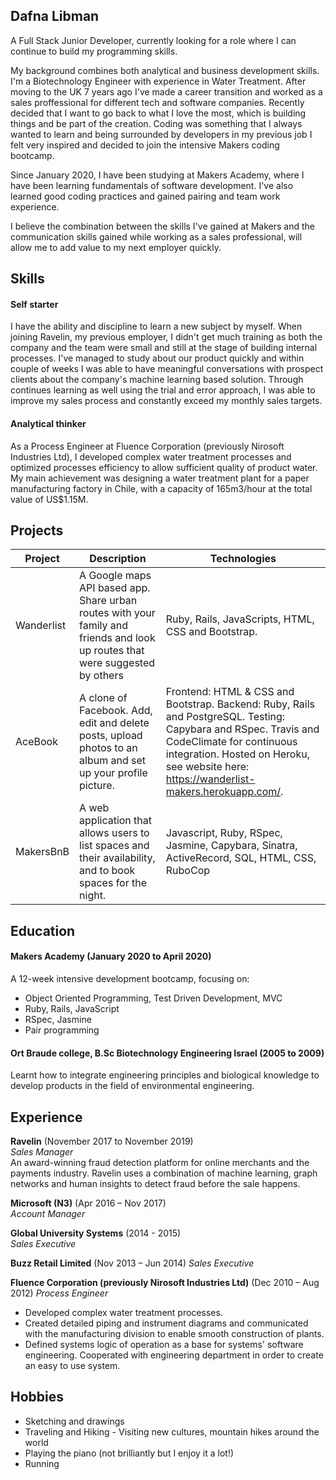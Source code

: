 ## Dafna Libman

A Full Stack Junior Developer, currently looking for a role where I can continue to build my programming skills.

My background combines both analytical and business development skills. I'm a Biotechnology Engineer with experience in Water Treatment. After moving to the UK 7 years ago I've made a career transition and worked as a sales proffessional for different tech and software companies. Recently decided that I want to go back to what I love the most, which is building things and be part of the creation. Coding was something that I always wanted to learn and being surrounded by developers in my previous job I felt very inspired and decided to join the intensive Makers coding bootcamp.

Since January 2020, I have been studying at Makers Academy, where I have been learning fundamentals of software development. I've also learned good coding practices and gained pairing and team work experience.

I believe the combination between the skills I've gained at Makers and the communication skills gained while working as a sales professional, will allow me to add value to my next employer quickly. 

## Skills

#### Self starter 

I have the ability and discipline to learn a new subject by myself. When joining Ravelin, my previous employer, I didn't get much training as both the company and the team were small and still at the stage of building internal processes. I've managed to study about our product quickly and within couple of weeks I was able to have meaningful conversations with prospect clients about the company's machine learning based solution. Through continues learning as well using the trial and error approach, I was able to improve my sales process and constantly exceed my monthly sales targets.

#### Analytical thinker 

As a Process Engineer at Fluence Corporation (previously Nirosoft Industries Ltd), I developed complex water treatment processes and optimized processes efficiency to allow sufficient quality of product water. My main achievement was designing a water treatment plant for a paper manufacturing factory in Chile, with a capacity of 165m3/hour at the total value of US$1.15M. 

## Projects

| Project | Description | Technologies |
| --- | --- | --- |
| Wanderlist | A Google maps API based app. Share urban routes with your family and friends and look up routes that were suggested by others | Ruby, Rails, JavaScripts, HTML, CSS and Bootstrap. |
| AceBook | A clone of Facebook. Add, edit and delete posts, upload photos to an album and set up your profile picture. | Frontend: HTML & CSS and Bootstrap. Backend: Ruby, Rails and PostgreSQL. Testing: Capybara and RSpec. Travis and CodeClimate for continuous integration. Hosted on Heroku, see website here: https://wanderlist-makers.herokuapp.com/.
| MakersBnB | A web application that allows users to list spaces and their availability, and to book spaces for the night. | Javascript, Ruby, RSpec, Jasmine, Capybara, Sinatra, ActiveRecord, SQL, HTML, CSS, RuboCop |

## Education

#### Makers Academy (January 2020 to April 2020)

A 12-week intensive development bootcamp, focusing on:
- Object Oriented Programming, Test Driven Development, MVC
- Ruby, Rails, JavaScript
- RSpec, Jasmine
- Pair programming

#### Ort Braude college, B.Sc Biotechnology Engineering Israel (2005 to 2009)

Learnt how to integrate engineering principles and biological knowledge to develop products in the field of environmental engineering.

## Experience

**Ravelin** (November 2017 to November 2019)    
*Sales Manager*  
An award-winning fraud detection platform for online merchants and the payments industry. Ravelin uses a combination of machine learning, graph networks and human insights to detect fraud before the sale happens.

**Microsoft (N3)** (Apr 2016 – Nov 2017)   
*Account Manager*  

**Global University Systems** (2014 - 2015)   
*Sales Executive*  

**Buzz Retail Limited** (Nov 2013 – Jun 2014)
*Sales Executive*

**Fluence Corporation (previously Nirosoft Industries Ltd)** (Dec 2010 – Aug 2012)
*Process Engineer*
- Developed complex water treatment processes.
- Created detailed piping and instrument diagrams and communicated with the manufacturing division to enable smooth construction of plants.
- Defined systems logic of operation as a base for systems' software engineering. Cooperated with engineering department in order to create an easy to use system.

## Hobbies
- Sketching and drawings 
- Traveling and Hiking - Visiting new cultures, mountain hikes around the world
- Playing the piano (not brilliantly but I enjoy it a lot!)
- Running 

